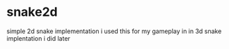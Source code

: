 # snake2d
simple 2d snake implementation
i used this for my gameplay in in 3d snake implentation i did later
